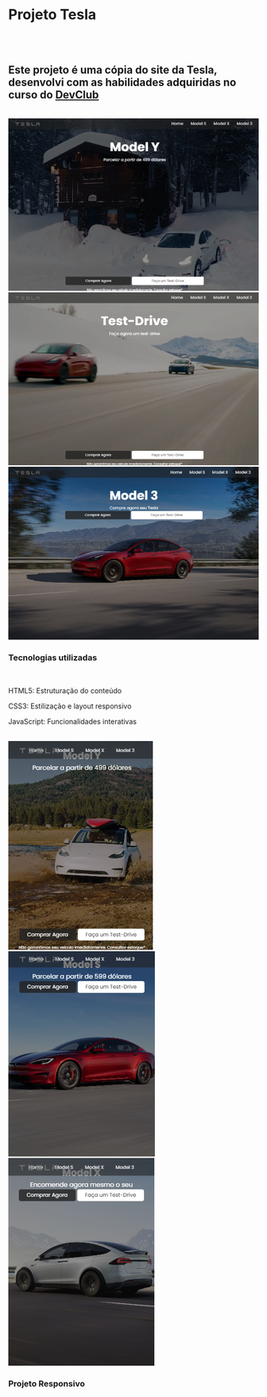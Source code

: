 <h1>Projeto Tesla</h1>
<br>
<br>
<h2>Este projeto é uma cópia do site da Tesla, desenvolvi com as habilidades adquiridas no curso do <a href="https://rodolfomori.com.br/devclub/">DevClub</a></h2>
<br>
  <img src="./assets/Foto 01 - Tesla.png" width=700px/>
  <img src="./assets/Foto 02 - Tesla.png" width=700px/>
  <img src="./assets/Foto 03 - Tesla.png" width=700px/>
 
<h3>Tecnologias utilizadas</h3>
  <br>
    <p>HTML5: Estruturação do conteúdo</p>
    <p>CSS3: Estilização e layout responsivo</p>
    <p>JavaScript: Funcionalidades interativas</p>
  <br>
<img src="./assets/Foto 04 - Tesla.png"/>
<img src="./assets/Foto 05 - Tesla.png"/>
<img src="./assets/Foto 06 - Tesla.png"/>
<h3>Projeto Responsivo</h3>
